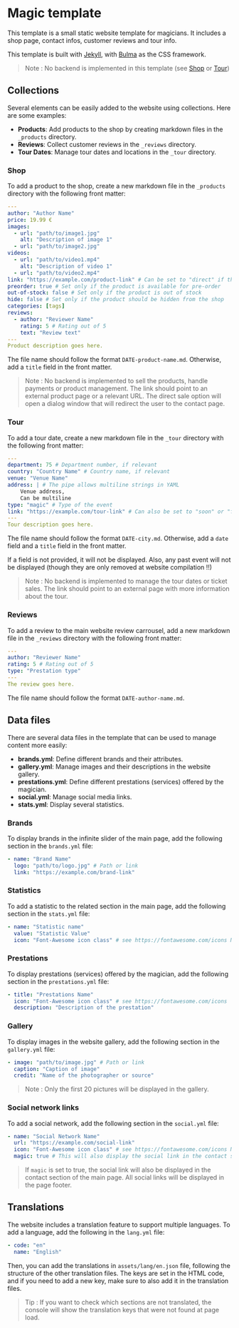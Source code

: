 # Magic template
This template is a small static website template for magicians. It includes a shop page, contact infos, customer reviews and tour info.

This template is built with [Jekyll](https://jekyllrb.com/), with [Bulma](https://bulma.io/) as the CSS framework.

> Note : No backend is implemented in this template (see [Shop](#shop) or [Tour](#tour))

## Collections
Several elements can be easily added to the website using collections. Here are some examples:

- **Products**: Add products to the shop by creating markdown files in the `_products` directory.
- **Reviews**: Collect customer reviews in the `_reviews` directory.
- **Tour Dates**: Manage tour dates and locations in the `_tour` directory.

### Shop
To add a product to the shop, create a new markdown file in the `_products` directory with the following front matter:

```yaml
---
author: "Author Name"
price: 19.99 €
images: 
  - url: "path/to/image1.jpg"
    alt: "Description of image 1"
  - url: "path/to/image2.jpg"
videos:
  - url: "path/to/video1.mp4"
    alt: "Description of video 1"
  - url: "path/to/video2.mp4"
link: "https://example.com/product-link" # Can be set to "direct" if the product is sold directly
preorder: true # Set only if the product is available for pre-order
out-of-stock: false # Set only if the product is out of stock
hide: false # Set only if the product should be hidden from the shop
categories: [tags]
reviews:
  - author: "Reviewer Name"
    rating: 5 # Rating out of 5
    text: "Review text"
---
Product description goes here.
```

The file name should follow the format `DATE-product-name.md`. Otherwise, add a `title` field in the front matter.

> Note : No backend is implemented to sell the products, handle payments or product management.
> The link should point to an external product page or a relevant URL.
> The direct sale option will open a dialog window that will redirect the user to the contact page.

### Tour
To add a tour date, create a new markdown file in the `_tour` directory with the following front matter:

```yaml
---
department: 75 # Department number, if relevant
country: "Country Name" # Country name, if relevant
venue: "Venue Name"
address: | # The pipe allows multiline strings in YAML
    Venue address,
    Can be multiline
type: "magic" # Type of the event
link: "https://example.com/tour-link" # Can also be set to "soon" or "full"
---
Tour description goes here.
```

The file name should follow the format `DATE-city.md`. Otherwise, add a `date` field and a `title` field in the front matter.

If a field is not provided, it will not be displayed. Also, any past event will not be displayed (though they are only removed at website compilation !!)

> Note : No backend is implemented to manage the tour dates or ticket sales.
> The link should point to an external page with more information about the tour.


### Reviews
To add a review to the main website review carrousel, add a new markdown file in the `_reviews` directory with the following front matter:

```yaml
---
author: "Reviewer Name"
rating: 5 # Rating out of 5
type: "Prestation type"
---
The review goes here.
```

The file name should follow the format `DATE-author-name.md`. 


## Data files
There are several data files in the template that can be used to manage content more easily:

- **brands.yml**: Define different brands and their attributes.
- **gallery.yml**: Manage images and their descriptions in the website gallery.
- **prestations.yml**: Define different prestations (services) offered by the magician.
- **social.yml**: Manage social media links.
- **stats.yml**: Display several statistics.

### Brands
To display brands in the infinite slider of the main page, add the following section in the `brands.yml` file:

```yaml
- name: "Brand Name"
  logo: "path/to/logo.jpg" # Path or link
  link: "https://example.com/brand-link"
```

### Statistics
To add a statistic to the related section in the main page, add the following section in the `stats.yml` file:

```yaml
- name: "Statistic name"
  value: "Statistic Value"
  icon: "Font-Awesome icon class" # see https://fontawesome.com/icons NEEDS TO BE FROM THE SOLID SUBCLASS !
```

### Prestations
To display prestations (services) offered by the magician, add the following section in the `prestations.yml` file:

```yaml
- title: "Prestations Name"
  icon: "Font-Awesome icon class" # see https://fontawesome.com/icons
  description: "Description of the prestation"
```

### Gallery
To display images in the website gallery, add the following section in the `gallery.yml` file:

```yaml
- image: "path/to/image.jpg" # Path or link
  caption: "Caption of image"
  credit: "Name of the photographer or source"
```

> Note : Only the first 20 pictures will be displayed in the gallery.

### Social network links
To add a social network, add the following section in the `social.yml` file:

```yaml
- name: "Social Network Name"
  url: "https://example.com/social-link"
  icon: "Font-Awesome icon class" # see https://fontawesome.com/icons NEEDS TO BE FROM THE BRAND SUBCLASS !
  magic: true # This will also display the social link in the contact section of the main page
```

> If `magic` is set to true, the social link will also be displayed in the contact section of the main page.
> All social links will be displayed in the page footer.


## Translations
The website includes a translation feature to support multiple languages.
To add a language, add the following in the `lang.yml` file:

```yaml
- code: "en"
  name: "English"
```

Then, you can add the translations in `assets/lang/en.json` file, following the structure of the other translation files.
The keys are set in the HTML code, and if you need to add a new key, make sure to also add it in the translation files.

> Tip : If you want to check which sections are not translated, the console will show the translation keys that were not found at page load.
